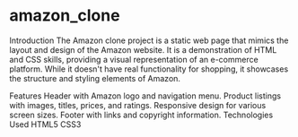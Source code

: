 # amazon_clone
Introduction
The Amazon clone project is a static web page that mimics the layout and design of the Amazon website. It is a demonstration of HTML and CSS skills, providing a visual representation of an e-commerce platform. While it doesn't have real functionality for shopping, it showcases the structure and styling elements of Amazon.

Features
Header with Amazon logo and navigation menu.
Product listings with images, titles, prices, and ratings.
Responsive design for various screen sizes.
Footer with links and copyright information.
Technologies Used
HTML5
CSS3
